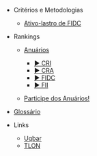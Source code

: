 - Critérios e Metodologias

  - [Ativo-lastro de FIDC](content/ativolastrofidc.md)

- Rankings

  - [Anuários](content/anuarios.md)
      - [▶️ CRI](content/anuario_cri.md)
      - [▶️ CRA](content/anuario_cra.md)
      - [▶️ FIDC](content/anuario_fidc.md)
      - [▶️ FII](content/anuario_fii.md)

  - [Participe dos Anuários!](mailto:informacao@uqbar.com.br?subject=Como%20fa%C3%A7o%20para%20participar%20dos%20Rankings%20Uqbar%3F)
  
- [Glossário](content/glossario.md)

- Links  
  - [Uqbar](https://www.uqbar.com.br/anuarios-geral/)
  - [TLON](https://www.tlon.com.br/)
